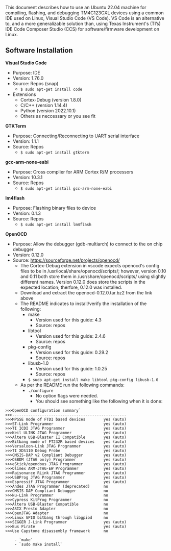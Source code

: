 This document describes how to use an Ubuntu 22.04 machine for compiling, flashing, and debugging TM4C123GXL devices using a common IDE used on Linux, Visual Studio Code (VS Code).  VS Code is an alternative to, and a more generalizable solution than, using Texas Instrument's (TI’s) IDE Code Composer Studio (CCS) for software/firmware development on Linux. 

## Software Installation

**Visual Studio Code**
 - Purpose: IDE
 - Version: 1.76.0
 - Source: Repos (snap)
     - `$ sudo apt-get install code`
 - Extensions
    - Cortex-Debug (version 1.8.0)
    - C/C++ (version 1.14.4)
    - Python (version 2022.10.1)
    - Others as neccessary or you see fit

 **GTKTerm**
- Purpose: Connecting/Reconnecting to UART serial interface
- Version: 1.1.1
- Source: Repos
    - `$ sudo apt-get install gtkterm`

**gcc-arm-none-eabi**
- Purpose: Cross complier for ARM Cortex R/M processors
- Version: 10.3.1
- Source: Repos
    - `$ sudo apt-get install gcc-arm-none-eabi`

**lm4flash**
- Purpose: Flashing binary files to device
- Version: 0.1.3
- Source: Repos
    - `$ sudo apt-get install lm4flash`

**OpenOCD**
- Purpose: Allow the debugger (gdb-multiarch) to connect to the on chip debugger
- Version: 0.12.0
- Source: https://sourceforge.net/projects/openocd/
    - The Cortex-Debug extension in vscode expects openocd's config files to be in /usr/local/share/openocd/scripts/; however, version 0.10 and 0.11 both store them in /usr/share/openocd/scripts/ using slightly different names.  Version 0.12.0 does store the scripts in the expected location; therfore, 0.12.0 was installed. 
    - Download and extract the openocd-0.12.0.tar.bz2 from the link above
    - The README indicates to install/verify the installation of the following:
        - make
            - Version used for this guide: 4.3
            - Source: repos
        - libtool
            - Version used for this guide: 2.4.6
            - Source: repos
        - pkg-config
            - Version used for this guide: 0.29.2
            - Source: repos
        - libusb-1.0
            - Version used for this guide: 1.0.25
            - Source: repos
        - `$ sudo apt-get install make libtool pkg-config libusb-1.0`
    - As per the README run the following commands:
        - `./configure`
            - No option flags were needed.
            - You should see something like the following when it is done:
```
>>>OpenOCD configuration summary`
>>>--------------------------------------------------
>>>MPSSE mode of FTDI based devices        yes (auto)
>>>ST-Link Programmer                      yes (auto)
>>>TI ICDI JTAG Programmer                 yes (auto)
>>>Keil ULINK JTAG Programmer              yes (auto)
>>>Altera USB-Blaster II Compatible        yes (auto)
>>>Bitbang mode of FT232R based devices    yes (auto)
>>>Versaloon-Link JTAG Programmer          yes (auto)
>>>TI XDS110 Debug Probe                   yes (auto)
>>>CMSIS-DAP v2 Compliant Debugger         yes (auto)
>>>OSBDM (JTAG only) Programmer            yes (auto)
>>>eStick/opendous JTAG Programmer         yes (auto)
>>>Olimex ARM-JTAG-EW Programmer           yes (auto)
>>>Raisonance RLink JTAG Programmer        yes (auto)
>>>USBProg JTAG Programmer                 yes (auto)
>>>Espressif JTAG Programmer               yes (auto)
>>>Andes JTAG Programmer (deprecated)      no
>>>CMSIS-DAP Compliant Debugger            no
>>>Nu-Link Programmer                      no
>>>Cypress KitProg Programmer              no
>>>Altera USB-Blaster Compatible           no
>>>ASIX Presto Adapter                     no
>>>OpenJTAG Adapter                        no
>>>Linux GPIO bitbang through libgpiod     no
>>>SEGGER J-Link Programmer                yes (auto)
>>>Bus Pirate                              yes (auto)
>>>Use Capstone disassembly framework      no
```
        - `make`
        - `sudo make install`









